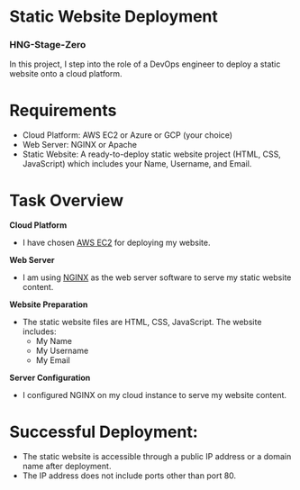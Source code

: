 # Static Website Deployment
<h3>HNG-Stage-Zero</h3>
In this project, I step into the role of a DevOps engineer to deploy a static website onto a cloud platform.

# Requirements
- Cloud Platform: AWS EC2 or Azure or GCP (your choice)
- Web Server: NGINX or Apache
- Static Website: A ready-to-deploy static website project (HTML, CSS, JavaScript) which includes your Name, Username, and Email.

# Task Overview <br>

**Cloud Platform**
- I have chosen <a href="https://aws.amazon.com/pm/ec2/?gclid=CjwKCAjw7s20BhBFEiwABVIMrXNM7SFG2TT4LclAvnpD090hmqWjiSGwiD36bGR1lWH7_6j02V32LhoCeK8QAvD_BwE&trk=3fc1271f-8d0f-43b5-b177-4fba4b680f8b&sc_channel=ps&ef_id=CjwKCAjw7s20BhBFEiwABVIMrXNM7SFG2TT4LclAvnpD090hmqWjiSGwiD36bGR1lWH7_6j02V32LhoCeK8QAvD_BwE:G:s&s_kwcid=AL!4422!3!645125292218!e!!g!!aws%20ec2!19574556935!145779863272">AWS EC2</a> for deploying my website. <br>

**Web Server**
- I am using <a href="https://nginx.org/en/">NGINX</a> as the web server software to serve my static website content. <br>

**Website Preparation**
- The static website files are HTML, CSS, JavaScript. The website includes: <br>
  - My Name <br>
  - My Username <br>
  - My Email <br>

**Server Configuration**
- I configured NGINX on my cloud instance to serve my website content.

# Successful Deployment:
- The static website is accessible through a public IP address or a domain name after deployment.
- The IP address does not include ports other than port 80.
